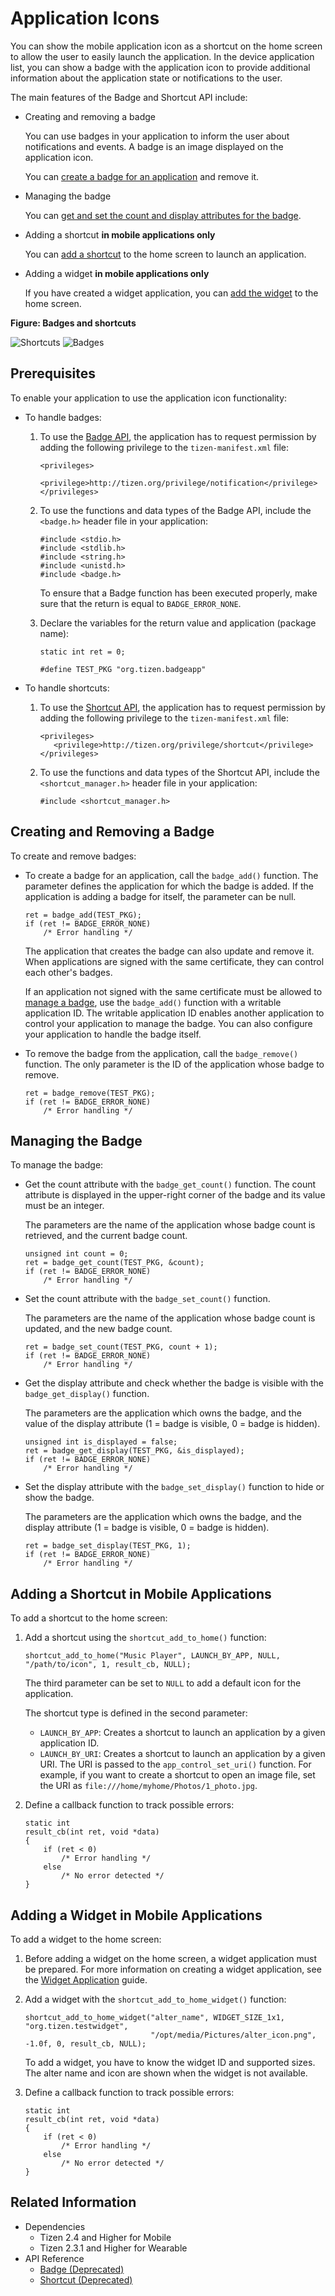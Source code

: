 # Application Icons


You can show the mobile application icon as a shortcut on the home screen to allow the user to easily launch the application. In the device application list, you can show a badge with the application icon to provide additional information about the application state or notifications to the user.

The main features of the Badge and Shortcut API include:

- Creating and removing a badge

  You can use badges in your application to inform the user about notifications and events. A badge is an image displayed on the application icon.

  You can [create a badge for an application](#create) and remove it.

- Managing the badge

  You can [get and set the count and display attributes for the badge](#manage).

- Adding a shortcut **in mobile applications only**

  You can [add a shortcut](#add) to the home screen to launch an application.

- Adding a widget **in mobile applications only**

  If you have created a widget application, you can [add the widget](#add_widget) to the home screen.

**Figure: Badges and shortcuts**

![Shortcuts](./media/shortcut.png) ![Badges](./media/badge.png)

## Prerequisites

To enable your application to use the application icon functionality:

- To handle badges:

  1. To use the [Badge API](../../api/common/latest/group__BADGE__MODULE.html), the application has to request permission by adding the following privilege to the `tizen-manifest.xml` file:

     ```
     <privileges>
        <privilege>http://tizen.org/privilege/notification</privilege>
     </privileges>
     ```

  2. To use the functions and data types of the Badge API, include the `<badge.h>` header file in your application:

     ```
     #include <stdio.h>
     #include <stdlib.h>
     #include <string.h>
     #include <unistd.h>
     #include <badge.h>
     ```

     To ensure that a Badge function has been executed properly, make sure that the return is equal to `BADGE_ERROR_NONE`.

  3. Declare the variables for the return value and application (package name):

     ```
     static int ret = 0;

     #define TEST_PKG "org.tizen.badgeapp"
     ```

- To handle shortcuts:

  1. To use the [Shortcut API](../../api/common/latest/group__SHORTCUT__MODULE.html), the application has to request permission by adding the following privilege to the `tizen-manifest.xml` file:
     ```
     <privileges>
        <privilege>http://tizen.org/privilege/shortcut</privilege>
     </privileges>
     ```

  2. To use the functions and data types of the Shortcut API, include the `<shortcut_manager.h>` header file in your application:
     ```
     #include <shortcut_manager.h>
     ```

<a name="create"></a>
## Creating and Removing a Badge

To create and remove badges:

- To create a badge for an application, call the `badge_add()` function. The parameter defines the application for which the badge is added. If the application is adding a badge for itself, the parameter can be null.

  ```
  ret = badge_add(TEST_PKG);
  if (ret != BADGE_ERROR_NONE)
      /* Error handling */
  ```

  The application that creates the badge can also update and remove it. When applications are signed with the same certificate, they can control each other's badges.

  If an application not signed with the same certificate must be allowed to [manage a badge](#manage), use the `badge_add()` function with a writable application ID. The writable application ID enables another application to control your application to manage the badge. You can also configure your application to handle the badge itself.

- To remove the badge from the application, call the `badge_remove()` function. The only parameter is the ID of the application whose badge to remove.

  ```
  ret = badge_remove(TEST_PKG);
  if (ret != BADGE_ERROR_NONE)
      /* Error handling */
  ```

<a name="manage"></a>
## Managing the Badge

To manage the badge:

- Get the count attribute with the `badge_get_count()` function. The count attribute is displayed in the upper-right corner of the badge and its value must be an integer.

  The parameters are the name of the application whose badge count is retrieved, and the current badge count.

  ```
  unsigned int count = 0;
  ret = badge_get_count(TEST_PKG, &count);
  if (ret != BADGE_ERROR_NONE)
      /* Error handling */
  ```
- Set the count attribute with the `badge_set_count()` function.

  The parameters are the name of the application whose badge count is updated, and the new badge count.

  ```
  ret = badge_set_count(TEST_PKG, count + 1);
  if (ret != BADGE_ERROR_NONE)
      /* Error handling */
  ```
- Get the display attribute and check whether the badge is visible with the `badge_get_display()` function.

  The parameters are the application which owns the badge, and the value of the display attribute (1 = badge is visible, 0 = badge is hidden).

  ```
  unsigned int is_displayed = false;
  ret = badge_get_display(TEST_PKG, &is_displayed);
  if (ret != BADGE_ERROR_NONE)
      /* Error handling */
  ```
- Set the display attribute with the `badge_set_display()` function to hide or show the badge.

  The parameters are the application which owns the badge, and the display attribute (1 = badge is visible, 0 = badge is hidden).

  ```
  ret = badge_set_display(TEST_PKG, 1);
  if (ret != BADGE_ERROR_NONE)
      /* Error handling */
  ```

<a name="add"> </a>
## Adding a Shortcut in Mobile Applications

To add a shortcut to the home screen:

1. Add a shortcut using the `shortcut_add_to_home()` function:

   ```
   shortcut_add_to_home("Music Player", LAUNCH_BY_APP, NULL, "/path/to/icon", 1, result_cb, NULL);
   ```

   The third parameter can be set to `NULL` to add a default icon for the application.

   The shortcut type is defined in the second parameter:

   - `LAUNCH_BY_APP`: Creates a shortcut to launch an application by a given application ID.
   - `LAUNCH_BY_URI`: Creates a shortcut to launch an application by a given URI. The URI is passed to the `app_control_set_uri()` function. For example, if you want to create a shortcut to open an image file, set the URI as `file:///home/myhome/Photos/1_photo.jpg`.

2. Define a callback function to track possible errors:

   ```
   static int
   result_cb(int ret, void *data)
   {
       if (ret < 0)
           /* Error handling */
       else
           /* No error detected */
   }
   ```

<a name="add_widget"></a>
## Adding a Widget in Mobile Applications

To add a widget to the home screen:

1. Before adding a widget on the home screen, a widget application must be prepared. For more information on creating a widget application, see the [Widget Application](../applications/widget-app.md) guide.

2. Add a widget with the `shortcut_add_to_home_widget()` function:

   ```
   shortcut_add_to_home_widget("alter_name", WIDGET_SIZE_1x1, "org.tizen.testwidget",
                               "/opt/media/Pictures/alter_icon.png", -1.0f, 0, result_cb, NULL);
   ```

   To add a widget, you have to know the widget ID and supported sizes. The alter name and icon are shown when the widget is not available.

3. Define a callback function to track possible errors:

   ```
   static int
   result_cb(int ret, void *data)
   {
       if (ret < 0)
           /* Error handling */
       else
           /* No error detected */
   }
   ```


## Related Information
- Dependencies
  - Tizen 2.4 and Higher for Mobile
  - Tizen 2.3.1 and Higher for Wearable
- API Reference
  - [Badge (Deprecated)](../../api/common/latest/group__BADGE__MODULE.html)
  - [Shortcut (Deprecated)](../../api/common/latest/group__SHORTCUT__MODULE.html)
